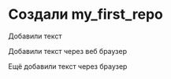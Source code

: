 # Создали my_first_repo

Добавили текст

Добавили текст через веб браузер

Ещё добавили текст через браузер
